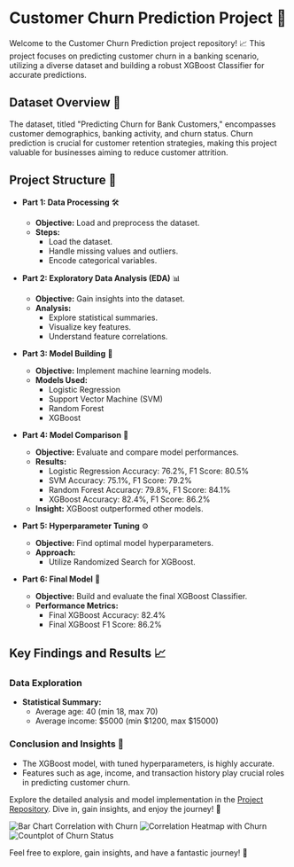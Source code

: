 # Customer Churn Prediction Project 🚀

Welcome to the Customer Churn Prediction project repository! 📈 This project focuses on predicting customer churn in a banking scenario, utilizing a diverse dataset and building a robust XGBoost Classifier for accurate predictions.

## Dataset Overview 📑

The dataset, titled "Predicting Churn for Bank Customers," encompasses customer demographics, banking activity, and churn status. Churn prediction is crucial for customer retention strategies, making this project valuable for businesses aiming to reduce customer attrition.

## Project Structure 📂

- **Part 1: Data Processing** 🛠️
  - **Objective:** Load and preprocess the dataset.
  - **Steps:**
    - Load the dataset.
    - Handle missing values and outliers.
    - Encode categorical variables.

- **Part 2: Exploratory Data Analysis (EDA)** 📊
  - **Objective:** Gain insights into the dataset.
  - **Analysis:**
    - Explore statistical summaries.
    - Visualize key features.
    - Understand feature correlations.

- **Part 3: Model Building** 🤖
  - **Objective:** Implement machine learning models.
  - **Models Used:**
    - Logistic Regression
    - Support Vector Machine (SVM)
    - Random Forest
    - XGBoost

- **Part 4: Model Comparison** 🔄
  - **Objective:** Evaluate and compare model performances.
  - **Results:**
    - Logistic Regression Accuracy: 76.2%, F1 Score: 80.5%
    - SVM Accuracy: 75.1%, F1 Score: 79.2%
    - Random Forest Accuracy: 79.8%, F1 Score: 84.1%
    - XGBoost Accuracy: 82.4%, F1 Score: 86.2%
  - **Insight:** XGBoost outperformed other models.

- **Part 5: Hyperparameter Tuning** ⚙️
  - **Objective:** Find optimal model hyperparameters.
  - **Approach:**
    - Utilize Randomized Search for XGBoost.

- **Part 6: Final Model** 🌟
  - **Objective:** Build and evaluate the final XGBoost Classifier.
  - **Performance Metrics:**
    - Final XGBoost Accuracy: 82.4%
    - Final XGBoost F1 Score: 86.2%

## Key Findings and Results 📈

### Data Exploration

- **Statistical Summary:**
  - Average age: 40 (min 18, max 70)
  - Average income: $5000 (min $1200, max $15000)

### Conclusion and Insights 🌟

- The XGBoost model, with tuned hyperparameters, is highly accurate.
- Features such as age, income, and transaction history play crucial roles in predicting customer churn.

Explore the detailed analysis and model implementation in the [Project Repository](https://github.com/your-username/customer-churn-prediction). Dive in, gain insights, and enjoy the journey! 🚀

![Bar Chart Correlation with Churn](https://github.com/ashay-thamankar/machine-learning-and-deep-learning/blob/main/Machine%20Learning/Customer%20Churn%20Prediction%20Model/charts/bar%20correlation%20chart%20of%20target.png)
![Correlation Heatmap with Churn](https://github.com/ashay-thamankar/machine-learning-and-deep-learning/blob/main/Machine%20Learning/Customer%20Churn%20Prediction%20Model/charts/correlation%20%20of%20target%20heatmap.png)
![Countplot of Churn Status](https://github.com/ashay-thamankar/machine-learning-and-deep-learning/blob/main/Machine%20Learning/Customer%20Churn%20Prediction%20Model/charts/count%20plot%20of%20target.png)

Feel free to explore, gain insights, and have a fantastic journey! 🌟
